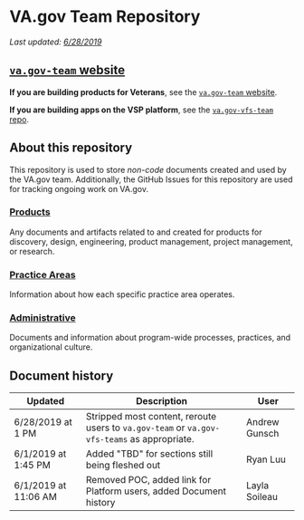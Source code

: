 # VA.gov Team Repository
*Last updated: [6/28/2019](#document-history)*

## [**`va.gov-team` website**](https://department-of-veterans-affairs.github.io/va.gov-team/)

**If you are building products for Veterans**, see the [`va.gov-team` website](https://department-of-veterans-affairs.github.io/va.gov-team/).

**If you are building apps on the VSP platform**, see the [`va.gov-vfs-team` repo](https://github.com/department-of-veterans-affairs/va.gov-vfs-teams/).

## About this repository

This repository is used to store *non-code* documents created and used by the VA.gov team. Additionally, the GitHub Issues for this repository are used for tracking ongoing work on VA.gov.

### [Products](./Products)
Any documents and artifacts related to and created for products for discovery, design, engineering, product management, project management, or research.

### [Practice Areas](./Practice%20Areas)

Information about how each specific practice area operates.

### [Administrative](./Administrative/README.md)
Documents and information about program-wide processes, practices, and organizational culture.

## Document history
| Updated | Description  | User  |  
|---|---|---|
| 6/28/2019 at 1 PM | Stripped most content, reroute users to `va.gov-team` or `va.gov-vfs-teams` as appropriate. | Andrew Gunsch |
| 6/1/2019 at 1:45 PM  | Added "TBD" for sections still being fleshed out  | Ryan Luu |
| 6/1/2019 at 11:06 AM  | Removed POC, added link for Platform users, added Document history  | Layla Soileau |  
